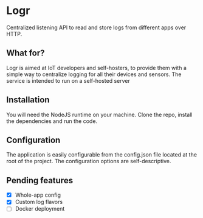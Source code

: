 # Logr
Centralized listening API to read and store logs from different apps over HTTP.

## What for?
Logr is aimed at IoT developers and self-hosters, to provide them with a simple way to centralize logging for all their devices and sensors.
The service is intended to run on a self-hosted server 

## Installation
You will need the NodeJS runtime on your machine.
Clone the repo, install the dependencies and run the code.

## Configuration
The application is easily configurable from the config.json file located at the root of the project. The configuration options are self-descriptive.

## Pending features
- [x] Whole-app config
- [x] Custom log flavors
- [ ] Docker deployment
